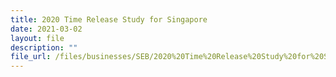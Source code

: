 ```yaml
---
title: 2020 Time Release Study for Singapore
date: 2021-03-02
layout: file
description: ""
file_url: /files/businesses/SEB/2020%20Time%20Release%20Study%20for%20Singapore.pdf
---
```




